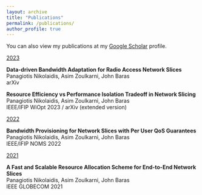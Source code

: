 ```yaml
---
layout: archive
title: "Publications"
permalink: /publications/
author_profile: true
---
```

You can also view my publications at my <i class="fas fa-fw fa-graduation-cap"> </i> <a href="https://scholar.google.com/citations?user=ePqhoeIAAAAJ&hl=en"> Google Scholar</a> profile.<br/>

 <ins>2023</ins>
 
**Data-driven Bandwidth Adaptation for Radio Access Network Slices** <br/>
Panagiotis Nikolaidis, Asim Zoulkarni, John Baras <br/>
arXiv <a href="https://arxiv.org/abs/2311.17347">  <i class="fas fa-solid fa-file"></i> </a>

**Resource Efficiency vs Performance Isolation Tradeoff in Network Slicing** <br/>
Panagiotis Nikolaidis, Asim Zoulkarni, John Baras <br/>
IEEE/IFIP WiOpt 2023 <a href="https://ieeexplore.ieee.org/document/10349807">   <i class="fas fa-solid fa-file"></i> </a> / arXiv <a href="https://arxiv.org/abs/2303.14634">  <i class="fa-solid fa-file"></i> </a> (extended version)

 <ins>2022</ins>

**Bandwidth Provisioning for Network Slices with Per User QoS Guarantees** <br/>
Panagiotis Nikolaidis, Asim Zoulkarni, John Baras <br/>
IEEE/IFIP NOMS 2022 <a href="https://ieeexplore.ieee.org/document/10154366">   <i class="fas fa-solid fa-file"></i> </a>

 <ins>2021</ins>

**A Fast and Scalable Resource Allocation Scheme for End-to-End Network Slices** <br/>
Panagiotis Nikolaidis, Asim Zoulkarni, John Baras <br/>
IEEE GLOBECOM 2021 <a href="https://ieeexplore.ieee.org/abstract/document/9685668">  <i class="fas fa-solid fa-file"></i> </a>



